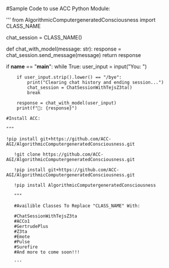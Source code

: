 #Sample Code to use ACC Python Module:

'''
from AlgorithmicComputergeneratedConsciousness import CLASS_NAME

chat_session = CLASS_NAME()

def chat_with_model(message: str):
    response = chat_session.send_message(message)
    return response

if __name__ == "__main__":
    while True:
        user_input = input("You: ")
        
        if user_input.strip().lower() == "/bye":
            print("Clearing chat history and ending session...")
            chat_session = ChatSessionWithTejsZ3ta() 
            break
        
        response = chat_with_model(user_input)
        print(f"🤖: {response}")

    #Install ACC:

    """
    
    !pip install git+https://github.com/ACC-AGI/AlgorithmicComputergeneratedConsciousness.git

       !git clone https://github.com/ACC-AGI/AlgorithmicComputergeneratedConsciousness.git

       !pip install git+https://github.com/ACC-AGI/AlgorithmicComputergeneratedConsciousness.git

       !pip install AlgorithmicComputergeneratedConsciousness
       
       """

       #Availible Classes To Replace "CLASS_NAME" With:

       #ChatSessionWithTejsZ3ta
       #ACCo1
       #GertrudePlus
       #Z3ta
       #Emote
       #Pulse
       #Surefire
       #And more to come soon!!!

       '''

